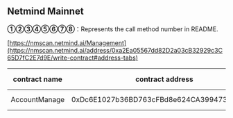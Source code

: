 ## Netmind Mainnet

**①②③④⑤⑥⑦⑧**：Represents the call method number in README.

[https://nmscan.netmind.ai/Management](https://nmscan.netmind.ai/address/0xa2Ea05567dd82D2a03cB32929c3C65D7fC2E7d9E/write-contract#address-tabs)

|contract name|contract address|Proposal ID|Operating Instructions|invoke methods|parameter invocation|
| --- | --- | --- |--- | --- |---|
|       AccountManage   | 0xDc6E1027b36BD763cFBd8e624CA3994737FA4b6c |      |    **⑥**Upgrade Contract  | upgrad|  0xaD928253D2ca92BFC9fd82292CdF5FEF722737A0  |


